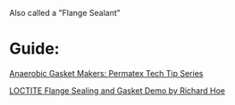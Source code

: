 Also called a "Flange Sealant"

# Guide:
[Anaerobic Gasket Makers: Permatex Tech Tip Series](https://youtu.be/IPAHPb9IuUY)

[LOCTITE Flange Sealing and Gasket Demo by Richard Hoe](https://youtu.be/dSPr3lk_hO0)
